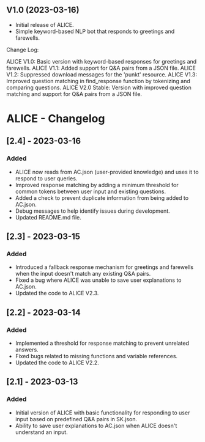 
V1.0 (2023-03-16)
-----------------
- Initial release of ALICE.
- Simple keyword-based NLP bot that responds to greetings and farewells.

Change Log:

ALICE V1.0: Basic version with keyword-based responses for greetings and farewells.
ALICE V1.1: Added support for Q&A pairs from a JSON file.
ALICE V1.2: Suppressed download messages for the 'punkt' resource.
ALICE V1.3: Improved question matching in find_response function by tokenizing and comparing questions.
ALICE V2.0 Stable: Version with improved question matching and support for Q&A pairs from a JSON file.

# ALICE - Changelog

## [2.4] - 2023-03-16

### Added

- ALICE now reads from AC.json (user-provided knowledge) and uses it to respond to user queries.
- Improved response matching by adding a minimum threshold for common tokens between user input and existing questions.
- Added a check to prevent duplicate information from being added to AC.json.
- Debug messages to help identify issues during development.
- Updated README.md file.

## [2.3] - 2023-03-15

### Added

- Introduced a fallback response mechanism for greetings and farewells when the input doesn't match any existing Q&A pairs.
- Fixed a bug where ALICE was unable to save user explanations to AC.json.
- Updated the code to ALICE V2.3.

## [2.2] - 2023-03-14

### Added

- Implemented a threshold for response matching to prevent unrelated answers.
- Fixed bugs related to missing functions and variable references.
- Updated the code to ALICE V2.2.

## [2.1] - 2023-03-13

### Added

- Initial version of ALICE with basic functionality for responding to user input based on predefined Q&A pairs in SK.json.
- Ability to save user explanations to AC.json when ALICE doesn't understand an input.
